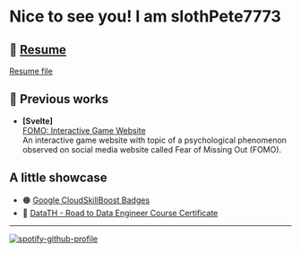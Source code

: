 # Nice to see you! I am slothPete7773

## :page_with_curl: [Resume](https://slothpete7773.github.io/)

[Resume file](https://drive.google.com/file/d/1-holYl8MFsO-qO7yl_F4bdRM82JYnB5n/view?usp=drive_link)

## :floppy_disk: Previous works

- **[Svelte]**\
[FOMO: Interactive Game Website](https://on-train.vercel.app/)\
An interactive game website with topic of a psychological phenomenon observed on social media website called Fear of Missing Out (FOMO).


<!-- ## :computer: Personal works -->

## A little showcase

- :orange_circle: [Google CloudSkillBoost Badges](https://www.cloudskillsboost.google/public_profiles/cc9e516e-1f48-4240-988c-fa3db2b8bd08)
- :red_circle: [DataTH - Road to Data Engineer Course Certificate](https://drive.google.com/file/d/1I8PhTK0cPe7V3kd5aHtma6gtTwyNpLeu/view?usp=share_link)

<!---
slothPete7773/slothPete7773 is a ✨ special ✨ repository because its `README.md` (this file) appears on your GitHub profile.
You can click the Preview link to take a look at your changes.
--->
---

[![spotify-github-profile](https://spotify-github-profile.vercel.app/api/view?uid=21ojs7wes6dzhscvfxuxw7xry&cover_image=true&theme=default&show_offline=false)](https://spotify-github-profile.vercel.app/api/view?uid=21ojs7wes6dzhscvfxuxw7xry&redirect=true)
